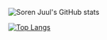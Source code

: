 ![Soren Juul's GitHub stats](https://my-github-readme-stats-fork.vercel.app/api?username=sorenjuul&include_all_commits=true&rank_icon=github&show_icons=true&hide=issues,contribs,stars&show=reviews,prs_merged,prs_merged_percentage)

[![Top Langs](https://my-github-readme-stats-fork.vercel.app/api/top-langs/?username=sorenjuul&layout=compact)](https://github.com/sorenjuul)
